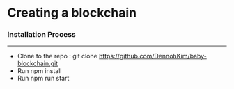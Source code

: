 # Creating a blockchain

### Installation Process
 ****
* Clone to the repo : git clone https://github.com/DennohKim/baby-blockchain.git
* Run npm install
* Run npm run start 

